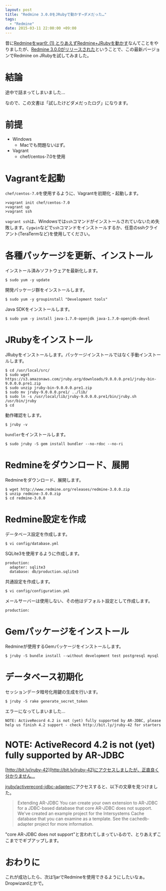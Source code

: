 ```yaml
---
layout: post
title: "Redmine 3.0.0をJRubyで動かす→ダメだった…"
tags:
  - "Redmine"
date: 2015-03-11 22:00:00 +09:00
---
```


昔に[Redmineをwar化 (1) とりあえずRedmine+JRubyを動かす](http://u6k-apps.blogspot.jp/2012/10/redminewar-1-redminejruby.html)なんてことをやりましたが、[Redmine 3.0.0がリリースされた](http://redmine.jp/redmine_today/2015/02/redmine-3_0_0-released/)ということで、この最新バージョンでRedmine on JRubyを試してみました。

# 結論

途中で詰まってしまいました…

なので、この文書は「試したけどダメだったログ」になります。

<!-- more -->

# 前提

* Windows
	* Macでも問題ないはず。
* Vagrant
	* chef/centos-7.0を使用

# Vagrantを起動

`chef/centos-7.0`を使用するように、Vagrantを初期化・起動します。

```
>vagrant init chef/centos-7.0
>vagrant up
>vagrant ssh
```

`vagrant ssh`は、Windowsでは`ssh`コマンドがインストールされていないため失敗します。`Cygwin`などで`ssh`コマンドをインストールするか、任意のsshクライアント(TeraTermなど)を使用してください。

# 各種パッケージを更新、インストール

インストール済みソフトウェアを最新化します。

```
$ sudo yum -y update
```

開発パッケージ群をインストールします。

```
$ sudo yum -y groupinstall "Development tools"
```

Java SDKをインストールします。

```
$ sudo yum -y install java-1.7.0-openjdk java-1.7.0-openjdk-devel
```

# JRubyをインストール

JRubyをインストールします。パッケージインストールではなく手動インストールします。

```
$ cd /usr/local/src/
$ sudo wget https://s3.amazonaws.com/jruby.org/downloads/9.0.0.0.pre1/jruby-bin-9.0.0.0.pre1.zip
$ sudo unzip jruby-bin-9.0.0.0.pre1.zip
$ sudo mv jruby-9.0.0.0.pre1/ ../lib/
$ sudo ln -s /usr/local/lib/jruby-9.0.0.0.pre1/bin/jruby.sh /usr/bin/jruby
$ cd
```

動作確認をします。

```
$ jruby -v
```

`bundler`をインストールします。

```
$ sudo jruby -S gem install bundler --no-rdoc --no-ri
```

# Redmineをダウンロード、展開

Redmineをダウンロード、展開します。

```
$ wget http://www.redmine.org/releases/redmine-3.0.0.zip
$ unzip redmine-3.0.0.zip
$ cd redmine-3.0.0
```

# Redmine設定を作成

データベース設定を作成します。

```
$ vi config/database.yml
```

SQLite3を使用するように作成します。

```
production:
  adapter: sqlite3
  database: db/production.sqlite3
```

共通設定を作成します。

```
$ vi config/configuration.yml
```

メールサーバーは使用しない、その他はデフォルト設定として作成します。

```
production:
```

# Gemパッケージをインストール

Redmineが使用するGemパッケージをインストールします。

```
$ jruby -S bundle install --without development test postgresql mysql
```

# データベース初期化

セッションデータ暗号化用鍵の生成を行います。

```
$ jruby -S rake generate_secret_token
```

エラーになってしまいました…

```
NOTE: ActiveRecord 4.2 is not (yet) fully supported by AR-JDBC, please help us finish 4.2 support - check http://bit.ly/jruby-42 for starters
```

# NOTE: ActiveRecord 4.2 is not (yet) fully supported by AR-JDBC

[http://bit.ly/jruby-42](http://bit.ly/jruby-42)にアクセスしましたが、正直良く分かりません…

[jruby/activerecord-jdbc-adapter](https://github.com/jruby/activerecord-jdbc-adapter)にアクセスすると、以下の文章を見つけました。

> Extending AR-JDBC
> You can create your own extension to AR-JDBC for a JDBC-based database that core AR-JDBC does not support. We've created an example project for the Intersystems Cache database that you can examine as a template. See the cachedb-adapter project for more information.

"core AR-JDBC does not support"と言われてしまっているので、とりあえずここまででギブアップします。


# おわりに

これが成功したら、次は1jarでRedmineを使用できるようにしたいなぁ。Dropwizardとかで。
